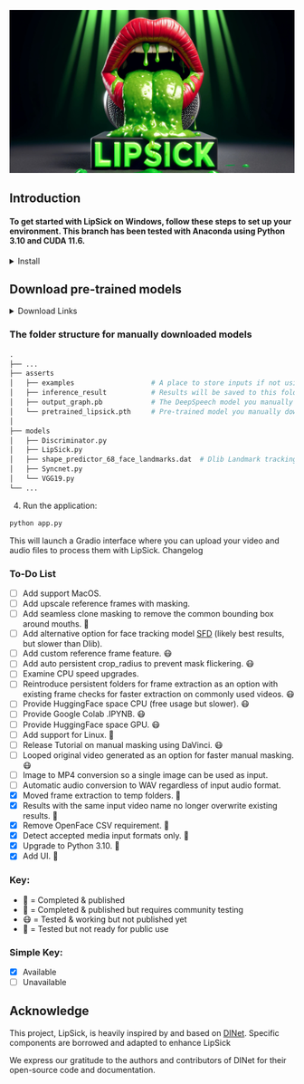![LipSick Logo](/utils/logo/LipSick_bg.jpg)

## Introduction

#### To get started with LipSick on Windows, follow these steps to set up your environment. This branch has been tested with Anaconda using Python 3.10 and CUDA 11.6.
<details>
  <summary>Install</summary>

1. Clone the repository:
```python
git clone https://github.com/Inferencer/LipSick.git
cd LipSick
```
2. Create and activate the Anaconda environment:
```python
conda env create -f environment.yml
conda activate lipsick
```
</details>

## Download pre-trained models
<details>
  <summary>Download Links</summary>

### For the folder ./asserts

Please download pretrained_lipsick.pth using this [link](https://github.com/Inferencer/LipSick/releases/download/v1pretrained_lipsick.pth/pretrained_lipsick.pth) and place the file in the folder ./asserts

Then, download output_graph.pb using this [link](https://github.com/Inferencer/LipSick/releases/download/v1PretrainedModels/output_graph.pb) and place the file in the same folder.

### For the folder ./models

Please download shape_predictor_68_face_landmarks.dat using this [link](https://github.com/Inferencer/LipSick/releases/download/v1PretrainedModels/shape_predictor_68_face_landmarks.dat) and place the file in the folder ./models
</details>

### The folder structure for manually downloaded models
```python
.
├── ...
├── asserts                        
│   ├── examples                   # A place to store inputs if not using gradio UI
│   ├── inference_result           # Results will be saved to this folder
│   ├── output_graph.pb            # The DeepSpeech model you manually download and place here
│   └── pretrained_lipsick.pth     # Pre-trained model you manually download and place here
│                   
├── models
│   ├── Discriminator.py
│   ├── LipSick.py
│   ├── shape_predictor_68_face_landmarks.dat  # Dlib Landmark tracking model you manually download and place here
│   ├── Syncnet.py
│   └── VGG19.py   
└── ...
```
4. Run the application:
```python
python app.py
```


This will launch a Gradio interface where you can upload your video and audio files to process them with LipSick.
Changelog




### To-Do List

- [ ] Add support MacOS.
- [ ] Add upscale reference frames with masking. 
- [ ] Add seamless clone masking to remove the common bounding box around mouths. 🤕
- [ ] Add alternative option for face tracking model [SFD](https://github.com/1adrianb/face-alignment) (likely best results, but slower than Dlib).
- [ ] Add custom reference frame feature. 😷
- [ ] Add auto persistent crop_radius to prevent mask flickering. 😷
- [ ] Examine CPU speed upgrades.
- [ ] Reintroduce persistent folders for frame extraction as an option with existing frame checks for faster extraction on commonly used videos. 😷
- [ ] Provide HuggingFace space CPU (free usage but slower). 😷
- [ ] Provide Google Colab .IPYNB. 😷
- [ ] Provide HuggingFace space GPU. 😷
- [ ] Add support for Linux. 🤢
- [ ] Release Tutorial on manual masking using DaVinci. 😷
- [ ] Looped original video generated as an option for faster manual masking. 😷
- [ ] Image to MP4 conversion so a single image can be used as input.
- [ ] Automatic audio conversion to WAV regardless of input audio format.
- [x] Moved frame extraction to temp folders. 🤮
- [x] Results with the same input video name no longer overwrite existing results. 🤮
- [x] Remove OpenFace CSV requirement. 🤮
- [x] Detect accepted media input formats only. 🤮
- [x] Upgrade to Python 3.10. 🤮
- [x] Add UI. 🤮

### Key:
- 🤮 = Completed & published
- 🤢 = Completed & published but requires community testing
- 😷 = Tested & working but not published yet
- 🤕 = Tested but not ready for public use
### Simple Key:
- [x] Available
- [ ] Unavailable

## Acknowledge

This project, LipSick, is heavily inspired by and based on [DINet](https://github.com/MRzzm/DINet). Specific components are borrowed and adapted to enhance LipSick


We express our gratitude to the authors and contributors of DINet for their open-source code and documentation.

